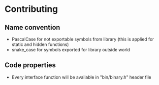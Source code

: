 # Contributing

## Name convention

- PascalCase for not exportable symbols from library (this is applied for static and hidden functions)
- snake_case for symbols exported for library outside world

## Code properties

- Every interface function will be available in "bin/binary.h" header file
